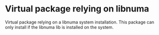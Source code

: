 Virtual package relying on libnuma
==================================

Virtual package relying on a libnuma system installation.
This package can only install if the libnuma lib is installed on the system.
